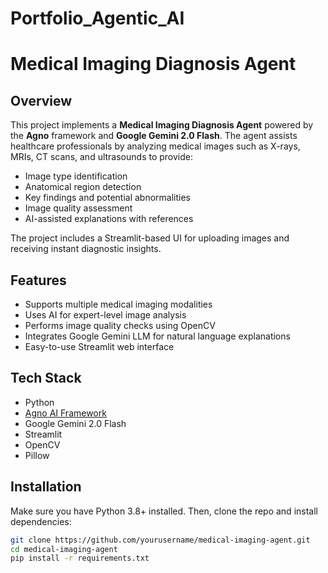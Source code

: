 # Portfolio_Agentic_AI
# Medical Imaging Diagnosis Agent

## Overview

This project implements a **Medical Imaging Diagnosis Agent** powered by the **Agno** framework and **Google Gemini 2.0 Flash**. The agent assists healthcare professionals by analyzing medical images such as X-rays, MRIs, CT scans, and ultrasounds to provide:

- Image type identification  
- Anatomical region detection  
- Key findings and potential abnormalities  
- Image quality assessment  
- AI-assisted explanations with references  

The project includes a Streamlit-based UI for uploading images and receiving instant diagnostic insights.

## Features

- Supports multiple medical imaging modalities  
- Uses AI for expert-level image analysis  
- Performs image quality checks using OpenCV  
- Integrates Google Gemini LLM for natural language explanations  
- Easy-to-use Streamlit web interface  

## Tech Stack

- Python  
- [Agno AI Framework](https://github.com/n4ze3m/agno)  
- Google Gemini 2.0 Flash  
- Streamlit  
- OpenCV  
- Pillow  

## Installation

Make sure you have Python 3.8+ installed. Then, clone the repo and install dependencies:

```bash
git clone https://github.com/yourusername/medical-imaging-agent.git
cd medical-imaging-agent
pip install -r requirements.txt
